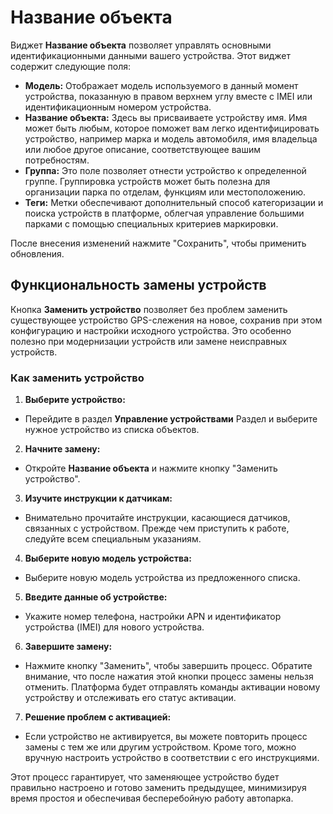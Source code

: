 # Название объекта

Виджет **Название объекта** позволяет управлять основными идентификационными данными вашего устройства. Этот виджет содержит следующие поля:

- **Модель:** Отображает модель используемого в данный момент устройства, показанную в правом верхнем углу вместе с IMEI или идентификационным номером устройства.
- **Название объекта:** Здесь вы присваиваете устройству имя. Имя может быть любым, которое поможет вам легко идентифицировать устройство, например марка и модель автомобиля, имя владельца или любое другое описание, соответствующее вашим потребностям.
- **Группа:** Это поле позволяет отнести устройство к определенной группе. Группировка устройств может быть полезна для организации парка по отделам, функциям или местоположению.
- **Теги:** Метки обеспечивают дополнительный способ категоризации и поиска устройств в платформе, облегчая управление большими парками с помощью специальных критериев маркировки.

После внесения изменений нажмите "Сохранить", чтобы применить обновления.

## Функциональность замены устройств

Кнопка **Заменить устройство** позволяет без проблем заменить существующее устройство GPS-слежения на новое, сохранив при этом конфигурацию и настройки исходного устройства. Это особенно полезно при модернизации устройств или замене неисправных устройств.

### Как заменить устройство

1. **Выберите устройство:**
  - Перейдите в раздел **Управление устройствами** Раздел и выберите нужное устройство из списка объектов.
2. **Начните замену:**
  - Откройте **Название объекта** и нажмите кнопку "Заменить устройство".
3. **Изучите инструкции к датчикам:**
  - Внимательно прочитайте инструкции, касающиеся датчиков, связанных с устройством. Прежде чем приступить к работе, следуйте всем специальным указаниям.
4. **Выберите новую модель устройства:**
  - Выберите новую модель устройства из предложенного списка.
5. **Введите данные об устройстве:**
  - Укажите номер телефона, настройки APN и идентификатор устройства (IMEI) для нового устройства.
6. **Завершите замену:**
  - Нажмите кнопку "Заменить", чтобы завершить процесс. Обратите внимание, что после нажатия этой кнопки процесс замены нельзя отменить. Платформа будет отправлять команды активации новому устройству и отслеживать его статус активации.
7. **Решение проблем с активацией:**
  - Если устройство не активируется, вы можете повторить процесс замены с тем же или другим устройством. Кроме того, можно вручную настроить устройство в соответствии с его инструкциями.

Этот процесс гарантирует, что заменяющее устройство будет правильно настроено и готово заменить предыдущее, минимизируя время простоя и обеспечивая бесперебойную работу автопарка.